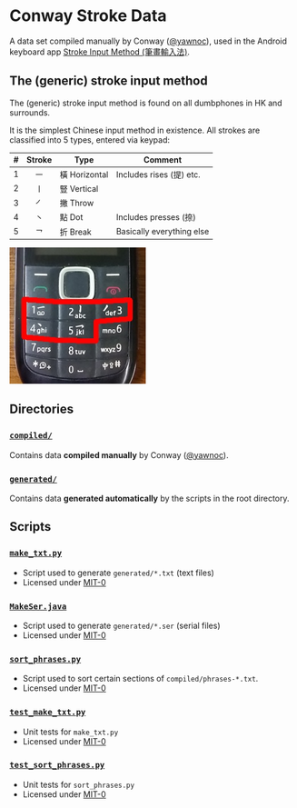 # Conway Stroke Data

A data set compiled manually by Conway ([@yawnoc]),
used in the Android keyboard app [Stroke Input Method (筆畫輸入法)][app].


## The (generic) stroke input method

The (generic) stroke input method is found on all dumbphones
in HK and surrounds.

It is the simplest Chinese input method in existence.
All strokes are classified into 5 types, entered via keypad:

| \# | Stroke | Type | Comment |
| -: | :-: | - | - |
| 1 | ㇐ | 橫 Horizontal | Includes rises (提) etc. |
| 2 | ㇑ | 豎 Vertical | |
| 3 | ㇒ | 撇 Throw | |
| 4 | ㇔ | 點 Dot | Includes presses (捺) |
| 5 | ㇖ | 折 Break | Basically everything else |

![Picture of a dumbphone with stroke input method on keys 1 to 5.][dumbphone]

[app]: https://github.com/stroke-input/stroke-input-android
[dumbphone]: images/dumbphone-stroke-input.jpg
[@yawnoc]: https://github.com/yawnoc


## Directories

### [`compiled/`]

Contains data __compiled manually__ by Conway ([@yawnoc]).

### [`generated/`]

Contains data __generated automatically__ by the scripts in the root directory.

[`compiled/`]: compiled/
[`generated/`]: generated/


## Scripts

### [`make_txt.py`]

- Script used to generate `generated/*.txt` (text files)
- Licensed under [MIT-0]

### [`MakeSer.java`]

- Script used to generate `generated/*.ser` (serial files)
- Licensed under [MIT-0]

### [`sort_phrases.py`]

- Script used to sort certain sections of `compiled/phrases-*.txt`.
- Licensed under [MIT-0]

### [`test_make_txt.py`]

- Unit tests for `make_txt.py`
- Licensed under [MIT-0]

### [`test_sort_phrases.py`]

- Unit tests for `sort_phrases.py`
- Licensed under [MIT-0]

[`make_txt.py`]: make_txt.py
[`MakeSer.java`]: MakeSer.java
[`sort_phrases.py`]: sort_phrases.py
[`test_make_txt.py`]: test_make_txt.py
[`test_sort_phrases.py`]: test_sort_phrases.py
[MIT-0]: https://spdx.org/licenses/MIT-0
